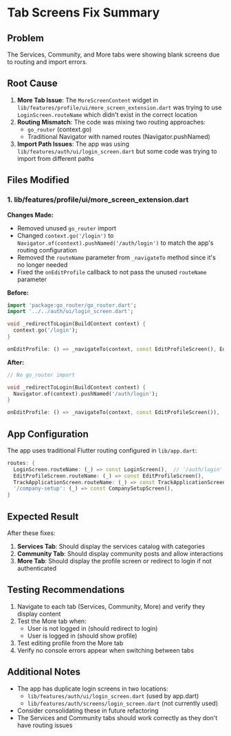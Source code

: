 # Tab Screens Fix Summary

## Problem
The Services, Community, and More tabs were showing blank screens due to routing and import errors.

## Root Cause
1. **More Tab Issue**: The `MoreScreenContent` widget in `lib/features/profile/ui/more_screen_extension.dart` was trying to use `LoginScreen.routeName` which didn't exist in the correct location
2. **Routing Mismatch**: The code was mixing two routing approaches:
   - `go_router` (context.go) 
   - Traditional Navigator with named routes (Navigator.pushNamed)
3. **Import Path Issues**: The app was using `lib/features/auth/ui/login_screen.dart` but some code was trying to import from different paths

## Files Modified

### 1. lib/features/profile/ui/more_screen_extension.dart
**Changes Made:**
- Removed unused `go_router` import
- Changed `context.go('/login')` to `Navigator.of(context).pushNamed('/auth/login')` to match the app's routing configuration
- Removed the `routeName` parameter from `_navigateTo` method since it's no longer needed
- Fixed the `onEditProfile` callback to not pass the unused `routeName` parameter

**Before:**
```dart
import 'package:go_router/go_router.dart';
import '../../auth/ui/login_screen.dart';

void _redirectToLogin(BuildContext context) {
  context.go('/login');
}

onEditProfile: () => _navigateTo(context, const EditProfileScreen(), EditProfileScreen.routeName),
```

**After:**
```dart
// No go_router import

void _redirectToLogin(BuildContext context) {
  Navigator.of(context).pushNamed('/auth/login');
}

onEditProfile: () => _navigateTo(context, const EditProfileScreen()),
```

## App Configuration
The app uses traditional Flutter routing configured in `lib/app.dart`:
```dart
routes: {
  LoginScreen.routeName: (_) => const LoginScreen(),  // '/auth/login'
  EditProfileScreen.routeName: (_) => const EditProfileScreen(),
  TrackApplicationScreen.routeName: (_) => const TrackApplicationScreen(),
  '/company-setup': (_) => const CompanySetupScreen(),
}
```

## Expected Result
After these fixes:
1. **Services Tab**: Should display the services catalog with categories
2. **Community Tab**: Should display community posts and allow interactions
3. **More Tab**: Should display the profile screen or redirect to login if not authenticated

## Testing Recommendations
1. Navigate to each tab (Services, Community, More) and verify they display content
2. Test the More tab when:
   - User is not logged in (should redirect to login)
   - User is logged in (should show profile)
3. Test editing profile from the More tab
4. Verify no console errors appear when switching between tabs

## Additional Notes
- The app has duplicate login screens in two locations:
  - `lib/features/auth/ui/login_screen.dart` (used by app.dart)
  - `lib/features/auth/screens/login_screen.dart` (not currently used)
- Consider consolidating these in future refactoring
- The Services and Community tabs should work correctly as they don't have routing issues
